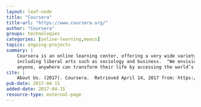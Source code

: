 ```yaml
---
layout: leaf-node
title: "Coursera"
title-url: "https://www.coursera.org/"
author: "Coursera"
groups: technologies
categories: [online-learning,moocs]
topics: ongoing-projects
summary: |
    Coursera is an online learning center, offering a very wide variety of topics,
    including liberal arts such as sociology and business.  "We envision a world where
    anyone, anywhere can transform their life by accessing the world’s best learning experience."
cite: |
    About Us. (2017). Coursera.  Retrieved April 14, 2017 from: https://about.coursera.org/
pub-date: 2017-04-15
added-date: 2017-04-15
resource-type: external-page
---
```

